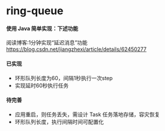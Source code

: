 # ring-queue

#### 使用 Java 简单实现：下述功能
阅读博客:1分钟实现“延迟消息”功能 <https://blog.csdn.net/jiangzhexi/article/details/62450277> 

#### 已实现
* 环形队列长度为60，间隔1秒执行一次step
* 实现延时60秒执行任务

#### 待完善
* 应用重启，则任务丢失，需设计 Task 任务落地存储，容灾恢复
* 环形队列长度，执行间隔时间可配置化

